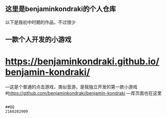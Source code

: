 ## 这里是benjaminkondraki的个人仓库

以下是我初中时期的作品，不过很少

## 一款个人开发的小游戏


# https://benjaminkondraki.github.io/benjamin-kondraki/
—这是个普通的点击游戏，类似音游，是我独立开发的第一款小游戏
#https://github.com/benjaminkondraki/benjamin-kondraki
—库页面也在这里
```

##QQ
2160282909
